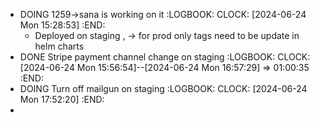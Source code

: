 - DOING 1259->sana is working on it
  :LOGBOOK:
  CLOCK: [2024-06-24 Mon 15:28:53]
  :END:
	- Deployed on staging , -> for prod only tags need to be update in helm charts
- DONE Stripe payment channel change on staging
  :LOGBOOK:
  CLOCK: [2024-06-24 Mon 15:56:54]--[2024-06-24 Mon 16:57:29] =>  01:00:35
  :END:
- DOING Turn off mailgun on staging
  :LOGBOOK:
  CLOCK: [2024-06-24 Mon 17:52:20]
  :END:
-